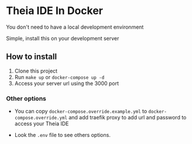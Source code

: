 # Theia IDE In Docker

You don't need to have a local development environment

Simple, install this on your development server

## How to install
1) Clone this project
2) Run
`make up` or `docker-compose up -d`
3) Access your server url using the 3000 port

### Other options
- You can copy `docker-compose.override.example.yml` to `docker-compose.override.yml` and
add traefik proxy to add url and password to access your Theia IDE

- Look the `.env` file to see others options.

